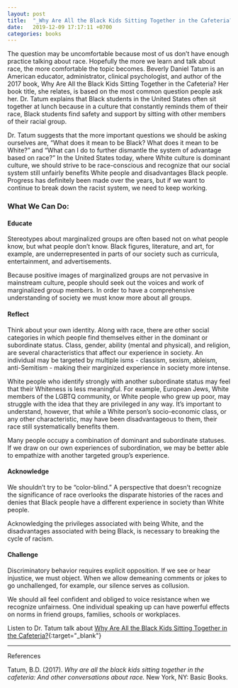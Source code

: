 ```yaml
---
layout: post
title:  "_Why Are All the Black Kids Sitting Together in the Cafeteria?_ - Beverly Daniel Tatum"
date:   2019-12-09 17:17:11 +0700
categories: books
---
```


The question may be uncomfortable because most of us don’t have enough practice
talking about race. Hopefully the more we learn and talk about race, the more
comfortable the topic becomes. Beverly Daniel Tatum is an American educator,
administrator, clinical psychologist, and author of the 2017 book, Why Are All
the Black Kids Sitting Together in the Cafeteria? Her book title, she relates,
is based on the most common question people ask her. Dr. Tatum explains that
Black students in the United States often sit together at lunch because in a
culture that constantly reminds them of their race, Black students find safety
and support by sitting with other members of their racial group.

Dr. Tatum suggests that the more important questions we should be asking
ourselves are, “What does it mean to be Black? What does it mean to be White?”
and “What can I do to further dismantle the system of advantage based on race?”
In the United States today, where White culture is dominant culture, we should
strive to be race-conscious and recognize that our social system still unfairly
benefits White people and disadvantages Black people. Progress has definitely
been made over the years, but if we want to continue to break down the racist
system, we need to keep working.

### What We Can Do:

#### Educate

Stereotypes about marginalized groups are often based not on what people know,
but what people don’t know. Black figures, literature, and art, for example, are
underrepresented in parts of our society such as curricula, entertainment, and
advertisements.

Because positive images of marginalized groups are not pervasive in mainstream
culture, people should seek out the voices and work of marginalized group
members. In order to have a comprehensive understanding of society we must know
more about all groups.

#### Reflect
Think about your own identity. Along with race, there are other social
categories in which people find themselves either in the dominant or subordinate
status. Class, gender, ability (mental and physical), and religion, are several
characteristics that affect our experience in society. An individual may be
targeted by multiple isms - classism, sexism, ableism, anti-Semitism - making
their marginized experience in society more intense.

White people who identify strongly with another subordinate status may feel that
their Whiteness is less meaningful. For example, European Jews, White members of
the LGBTQ community, or White people who grew up poor, may struggle with the
idea that they are privileged in any way. It’s important to understand, however,
that while a White person’s socio-economic class, or any other characteristic,
may have been disadvantageous to them, their race still systematically benefits
them.

Many people occupy a combination of dominant and subordinate statuses. If we
draw on our own experiences of subordination, we may be better able to empathize
with another targeted group’s experience.

#### Acknowledge
We shouldn’t try to be “color-blind.” A perspective that doesn’t recognize the
significance of race overlooks the disparate histories of the races and denies
that Black people have a different experience in society than White people.

Acknowledging the privileges associated with being White, and the disadvantages
associated with being Black, is necessary to breaking the cycle of racism.

#### Challenge
Discriminatory behavior requires explicit opposition. If we see or hear
injustice, we must object. When we allow demeaning comments or jokes to go
unchallenged, for example, our silence serves as collusion.

We should all feel confident and obliged to voice resistance when we recognize
unfairness. One individual speaking up can have powerful effects on norms in
friend groups, families, schools or workplaces.

Listen to Dr. Tatum talk about [Why Are All the Black Kids Sitting Together in
the Cafeteria?](https://www.youtube.com/watch?v=PGZniOuoREU){:target="_blank"}

---
References

Tatum, B.D. (2017). _Why are all the black kids sitting together in the
cafeteria: And other conversations about race._ New York, NY: Basic Books.
